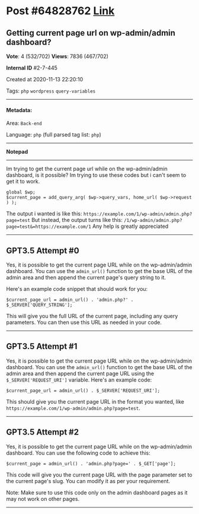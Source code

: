 
# Post \#64828762 [Link](https://stackoverflow.com/questions/64828762/)

## Getting current page url on wp-admin/admin dashboard?

**Vote**: 4 (532/702) **Views**: 7836 (467/702) 

**Internal ID** \#2-7-445

Created at 2020-11-13 22:20:10

Tags: `php` `wordpress` `query-variables`

----------

#### Metadata:

Area: `Back-end`

Language: `php` (full parsed tag list: `php`)

----------

**Notepad**


----------

Im trying to get the current page url while on the wp-admin/admin dashboard, is it possible?
Im trying to use these codes but i can't seem to get it to work.
```
global $wp;
$current_page = add_query_arg( $wp->query_vars, home_url( $wp->request ) );
```

The output i wanted is like this: `https://example.com/1/wp-admin/admin.php?page=test`
But instead, the output turns like this: `/1/wp-admin/admin.php?page=test&=https://example.com/1`
Any help is greatly appreciated


----------
        
## GPT3.5 Attempt \#0

Yes, it is possible to get the current page URL while on the wp-admin/admin dashboard. You can use the `admin_url()` function to get the base URL of the admin area and then append the current page's query string to it.

Here's an example code snippet that should work for you:

```
$current_page_url = admin_url() . 'admin.php?' . $_SERVER['QUERY_STRING'];
```

This will give you the full URL of the current page, including any query parameters. You can then use this URL as needed in your code.

--------

## GPT3.5 Attempt \#1

Yes, it is possible to get the current page URL while on the wp-admin/admin dashboard. You can use the `admin_url()` function to get the base URL of the admin area and then append the current page URL using the `$_SERVER['REQUEST_URI']` variable. Here's an example code:

```
$current_page_url = admin_url() . $_SERVER['REQUEST_URI'];
```

This should give you the current page URL in the format you wanted, like `https://example.com/1/wp-admin/admin.php?page=test`.

--------

## GPT3.5 Attempt \#2

Yes, it is possible to get the current page URL while on the wp-admin/admin dashboard. You can use the following code to achieve this:

```
$current_page = admin_url() . 'admin.php?page=' . $_GET['page'];
```

This code will give you the current page URL with the page parameter set to the current page's slug. You can modify it as per your requirement.

Note: Make sure to use this code only on the admin dashboard pages as it may not work on other pages.

--------
